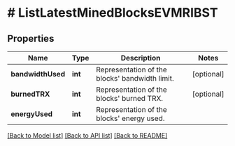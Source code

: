 # # ListLatestMinedBlocksEVMRIBST

## Properties

Name | Type | Description | Notes
------------ | ------------- | ------------- | -------------
**bandwidthUsed** | **int** | Representation of the blocks&#39; bandwidth limit. | [optional]
**burnedTRX** | **int** | Representation of the blocks&#39; burned TRX. | [optional]
**energyUsed** | **int** | Representation of the blocks&#39; energy used. |

[[Back to Model list]](../../README.md#models) [[Back to API list]](../../README.md#endpoints) [[Back to README]](../../README.md)

